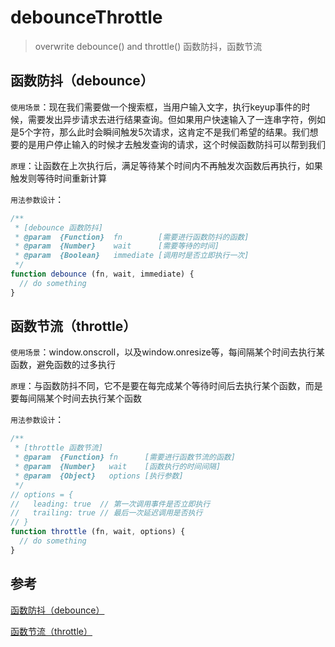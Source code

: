 # debounceThrottle

  >overwrite debounce() and throttle() 函数防抖，函数节流

## 函数防抖（debounce）

`使用场景`：现在我们需要做一个搜索框，当用户输入文字，执行keyup事件的时候，需要发出异步请求去进行结果查询。但如果用户快速输入了一连串字符，例如是5个字符，那么此时会瞬间触发5次请求，这肯定不是我们希望的结果。我们想要的是用户停止输入的时候才去触发查询的请求，这个时候函数防抖可以帮到我们

`原理`：让函数在上次执行后，满足等待某个时间内不再触发次函数后再执行，如果触发则等待时间重新计算

`用法参数设计`：

```javascript
/**
 * [debounce 函数防抖]
 * @param  {Function}  fn        [需要进行函数防抖的函数]
 * @param  {Number}    wait      [需要等待的时间]
 * @param  {Boolean}   immediate [调用时是否立即执行一次]
 */
function debounce (fn, wait, immediate) {
  // do something
}
```


## 函数节流（throttle）

`使用场景`：window.onscroll，以及window.onresize等，每间隔某个时间去执行某函数，避免函数的过多执行

`原理`：与函数防抖不同，它不是要在每完成某个等待时间后去执行某个函数，而是要每间隔某个时间去执行某个函数

`用法参数设计`：

```javascript
/**
 * [throttle 函数节流]
 * @param  {Function} fn      [需要进行函数节流的函数]
 * @param  {Number}   wait    [函数执行的时间间隔]
 * @param  {Object}   options [执行参数] 
 */
// options = {
//   leading: true  // 第一次调用事件是否立即执行
//   trailing: true // 最后一次延迟调用是否执行 
// }
function throttle (fn, wait, options) {
  // do something
}
```


## 参考

[函数防抖（debounce）](http://underscorejs.org/#debounce)

[函数节流（throttle）](http://underscorejs.org/#throttle)




